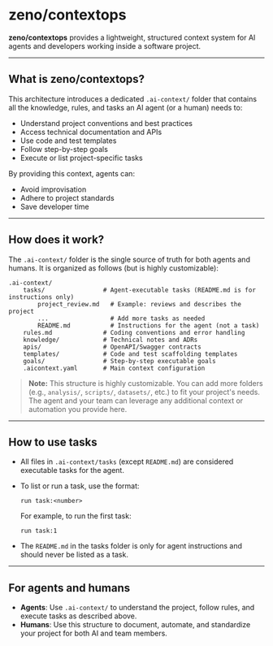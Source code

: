 # zeno/contextops

**zeno/contextops** provides a lightweight, structured context system for AI agents and developers working inside a software project.

---

## What is zeno/contextops?

This architecture introduces a dedicated `.ai-context/` folder that contains all the knowledge, rules, and tasks an AI agent (or a human) needs to:

- Understand project conventions and best practices
- Access technical documentation and APIs
- Use code and test templates
- Follow step-by-step goals
- Execute or list project-specific tasks

By providing this context, agents can:
- Avoid improvisation
- Adhere to project standards
- Save developer time

---

## How does it work?


The `.ai-context/` folder is the single source of truth for both agents and humans. It is organized as follows (but is highly customizable):


```text
.ai-context/
	tasks/                # Agent-executable tasks (README.md is for instructions only)
		project_review.md   # Example: reviews and describes the project
		...                 # Add more tasks as needed
		README.md           # Instructions for the agent (not a task)
	rules.md              # Coding conventions and error handling
	knowledge/            # Technical notes and ADRs
	apis/                 # OpenAPI/Swagger contracts
	templates/            # Code and test scaffolding templates
	goals/                # Step-by-step executable goals
	.aicontext.yaml       # Main context configuration
```

> **Note:** This structure is highly customizable. You can add more folders (e.g., `analysis/`, `scripts/`, `datasets/`, etc.) to fit your project's needs. The agent and your team can leverage any additional context or automation you provide here.

---

## How to use tasks

- All files in `.ai-context/tasks` (except `README.md`) are considered executable tasks for the agent.
- To list or run a task, use the format:

	```
	run task:<number>
	```

	For example, to run the first task:

	```
	run task:1
	```

- The `README.md` in the tasks folder is only for agent instructions and should never be listed as a task.

---

## For agents and humans

- **Agents**: Use `.ai-context/` to understand the project, follow rules, and execute tasks as described above.
- **Humans**: Use this structure to document, automate, and standardize your project for both AI and team members.

